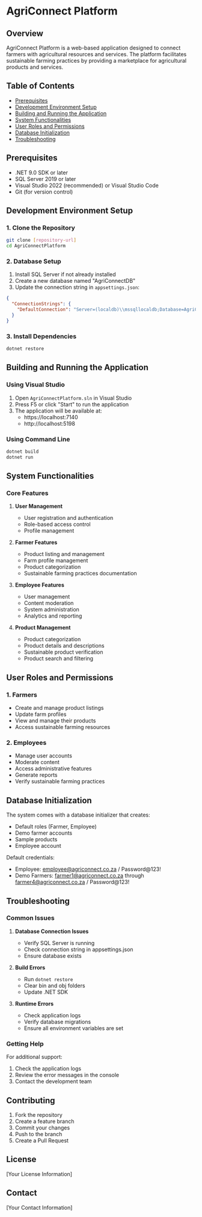 # AgriConnect Platform

## Overview
AgriConnect Platform is a web-based application designed to connect farmers with agricultural resources and services. The platform facilitates sustainable farming practices by providing a marketplace for agricultural products and services.

## Table of Contents
- [Prerequisites](#prerequisites)
- [Development Environment Setup](#development-environment-setup)
- [Building and Running the Application](#building-and-running-the-application)
- [System Functionalities](#system-functionalities)
- [User Roles and Permissions](#user-roles-and-permissions)
- [Database Initialization](#database-initialization)
- [Troubleshooting](#troubleshooting)

## Prerequisites
- .NET 9.0 SDK or later
- SQL Server 2019 or later
- Visual Studio 2022 (recommended) or Visual Studio Code
- Git (for version control)

## Development Environment Setup

### 1. Clone the Repository
```bash
git clone [repository-url]
cd AgriConnectPlatform
```

### 2. Database Setup
1. Install SQL Server if not already installed
2. Create a new database named "AgriConnectDB"
3. Update the connection string in `appsettings.json`:
```json
{
  "ConnectionStrings": {
    "DefaultConnection": "Server=(localdb)\\mssqllocaldb;Database=AgriConnectDB;Trusted_Connection=True;MultipleActiveResultSets=true"
  }
}
```

### 3. Install Dependencies
```bash
dotnet restore
```

## Building and Running the Application

### Using Visual Studio
1. Open `AgriConnectPlatform.sln` in Visual Studio
2. Press F5 or click "Start" to run the application
3. The application will be available at:
   - https://localhost:7140
   - http://localhost:5198

### Using Command Line
```bash
dotnet build
dotnet run
```

## System Functionalities

### Core Features
1. **User Management**
   - User registration and authentication
   - Role-based access control
   - Profile management

2. **Farmer Features**
   - Product listing and management
   - Farm profile management
   - Product categorization
   - Sustainable farming practices documentation

3. **Employee Features**
   - User management
   - Content moderation
   - System administration
   - Analytics and reporting

4. **Product Management**
   - Product categorization
   - Product details and descriptions
   - Sustainable product verification
   - Product search and filtering

## User Roles and Permissions

### 1. Farmers
- Create and manage product listings
- Update farm profiles
- View and manage their products
- Access sustainable farming resources

### 2. Employees
- Manage user accounts
- Moderate content
- Access administrative features
- Generate reports
- Verify sustainable farming practices

## Database Initialization

The system comes with a database initializer that creates:
- Default roles (Farmer, Employee)
- Demo farmer accounts
- Sample products
- Employee account

Default credentials:
- Employee: employee@agriconnect.co.za / Password@123!
- Demo Farmers: farmer1@agriconnect.co.za through farmer4@agriconnect.co.za / Password@123!

## Troubleshooting

### Common Issues

1. **Database Connection Issues**
   - Verify SQL Server is running
   - Check connection string in appsettings.json
   - Ensure database exists

2. **Build Errors**
   - Run `dotnet restore`
   - Clear bin and obj folders
   - Update .NET SDK

3. **Runtime Errors**
   - Check application logs
   - Verify database migrations
   - Ensure all environment variables are set

### Getting Help
For additional support:
1. Check the application logs
2. Review the error messages in the console
3. Contact the development team

## Contributing
1. Fork the repository
2. Create a feature branch
3. Commit your changes
4. Push to the branch
5. Create a Pull Request

## License
[Your License Information]

## Contact
[Your Contact Information] 